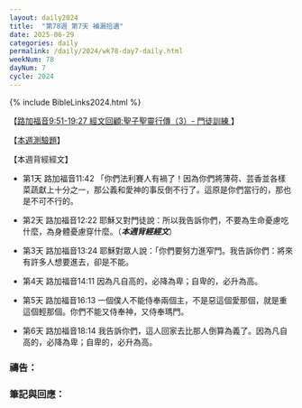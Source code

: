 ```yaml
---
layout: daily2024
title:  "第78週 第7天 補漏拾遺"
date: 2025-06-29
categories: daily
permalink: /daily/2024/wk78-day7-daily.html
weekNum: 78
dayNum: 7
cycle: 2024
---
```


{% include BibleLinks2024.html %}

【<a href="https://youtu.be/VygURzDatAI" target="_blank">路加福音9:51-19:27 經文回顧:聖子聖靈行傳（3）- 門徒訓練 </a>】

【<a href="https://forms.office.com/r/ktBDq1Dn00" target="_blank">本週測驗題</a>】

【本週背經經文】
+ 第1天 路加福音11:42 「你們法利賽人有禍了！因為你們將薄荷、芸香並各樣菜蔬獻上十分之一，那公義和愛神的事反倒不行了。這原是你們當行的，那也是不可不行的。

+ 第2天 路加福音12:22 耶穌又對門徒說：所以我告訴你們，不要為生命憂慮吃什麼，為身體憂慮穿什麼。（_**本週背經經文**_）

+ 第3天 路加福音13:24 耶穌對眾人說：「你們要努力進窄門。我告訴你們：將來有許多人想要進去，卻是不能。

+ 第4天 路加福音14:11 因為凡自高的，必降為卑；自卑的，必升為高。

+ 第5天 路加福音16:13 一個僕人不能侍奉兩個主，不是惡這個愛那個，就是重這個輕那個。你們不能又侍奉神，又侍奉瑪門。

+ 第6天 路加福音18:14 我告訴你們，這人回家去比那人倒算為義了。因為凡自高的，必降為卑；自卑的，必升為高。

### 禱告：

### 筆記與回應：